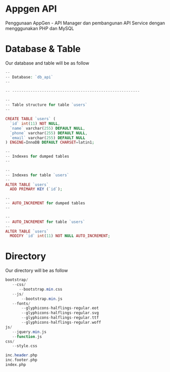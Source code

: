 # Appgen API
Penggunaan AppGen - API Manager dan pembangunan API Service dengan mengggunakan PHP dan MySQL

# Database & Table

Our database and table will be as follow  

```php
--
-- Database: `db_api`
--

-- --------------------------------------------------------

--
-- Table structure for table `users`
--

CREATE TABLE `users` (
  `id` int(11) NOT NULL,
  `name` varchar(255) DEFAULT NULL,
  `phone` varchar(255) DEFAULT NULL,
  `email` varchar(255) DEFAULT NULL
) ENGINE=InnoDB DEFAULT CHARSET=latin1;

--
-- Indexes for dumped tables
--

--
-- Indexes for table `users`
--
ALTER TABLE `users`
  ADD PRIMARY KEY (`id`);

--
-- AUTO_INCREMENT for dumped tables
--

--
-- AUTO_INCREMENT for table `users`
--
ALTER TABLE `users`
  MODIFY `id` int(11) NOT NULL AUTO_INCREMENT;
```

# Directory
Our directory will be as follow  

```php
bootstrap/
   --css/
      --bootstrap.min.css
   --js/
       --bootstrap.min.js
   --fonts/
       --glyphicons-halflings-regular.eot
       --glyphicons-halflings-regular.svg
       --glyphicons-halflings-regular.ttf
       --glyphicons-halflings-regular.woff
js/
   --jquery.min.js    
   --function.js
css/
   --style.css

inc.header.php
inc.footer.php
index.php


```       